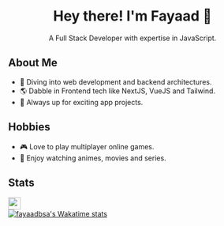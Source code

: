<div>
  <h1 align="center">Hey there! I'm Fayaad 🦊</h1>
  <p align="center">A Full Stack Developer with expertise in JavaScript.</p>
</div>

## About Me

- 🚀 Diving into web development and backend architectures.
- 🌎 Dabble in Frontend tech like NextJS, VueJS and Tailwind.
- 👋 Always up for exciting app projects.

## Hobbies

- 🎮 Love to play multiplayer online games.
- 🤵 Enjoy watching animes, movies and series.

## Stats

<div>
  <img src="https://wakatime.com/badge/user/018b7edc-482c-4960-98f4-34b080cd7779.svg" height="25" />
</div>

<!--
<div>
  <a href="https://github.com/fayaadbsa/github-readme-stats"><img height="160" src="https://github-readme-stats.vercel.app/api/top-langs/?username=fayaadbsa&layout=compact&theme=react" /></a>
</div>
-->

<div>
  <a href="https://github.com/fayaadbsa/fayaadbsa">
    <img align="center" src="https://github-readme-stats.vercel.app/api/wakatime?username=fayaadbsa&show_icons=true&theme=react&layout=compact&hide_border=true&hide=Other,Others,Text,JSON,lir&custom_title=Wakatime%20Stats&langs_count=6" alt="fayaadbsa's Wakatime stats" />
  </a>
</div>
